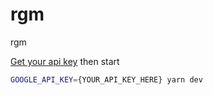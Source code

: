 # rgm

rgm

[Get your api key](https://developers.google.com/maps/documentation/javascript/get-api-key) then start

```bash
GOOGLE_API_KEY={YOUR_API_KEY_HERE} yarn dev
```
